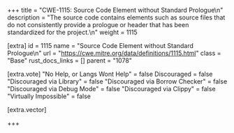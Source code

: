 +++
title = "CWE-1115: Source Code Element without Standard Prologue\n"
description = "The source code contains elements such as source files that do not consistently provide a prologue or header that has been standardized for the project.\n"
weight = 1115

[extra]
id = 1115
name = "Source Code Element without Standard Prologue\n"
url = "https://cwe.mitre.org/data/definitions/1115.html"
class = "Base"
rust_docs_links = []
parent = "1078"

[extra.vote]
"No Help, or Langs Wont Help" = false
Discouraged = false
"Discouraged via Library" = false
"Discouraged via Borrow Checker" = false
"Discouraged via Debug Mode" = false
"Discouraged via Clippy" = false
"Virtually Impossible" = false

[extra.vector]

+++
